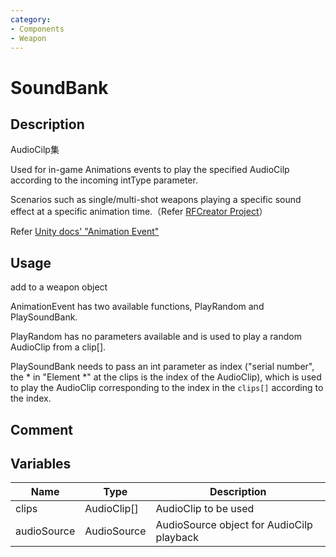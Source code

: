 ```yaml
---
category: 
- Components
- Weapon
---
```

# SoundBank
## Description

AudioCilp集

Used for in-game Animations events to play the specified AudioCilp according to the incoming intType parameter.

Scenarios such as single/multi-shot weapons playing a specific sound effect at a specific animation time.（Refer [RFCreator Project](/cn/Tutorials/wpn.1.md)）

Refer [Unity docs' "Animation Event"](https://docs.unity3d.com/2020.3/Documentation/Manual/script-AnimationWindowEvent.html)

## Usage

add to a weapon object

AnimationEvent has two available functions, PlayRandom and PlaySoundBank.

PlayRandom has no parameters available and is used to play a random AudioClip from a clip[].

PlaySoundBank needs to pass an int parameter as index ("serial number", the * in "Element \*" at the clips is the index of the AudioClip), which is used to play the AudioClip corresponding to the index in the `clips[]` according to the index.

## Comment

## Variables
| Name | Type | Description |
| ----------- | ----------- | ----------- |
| clips | AudioClip[] | AudioClip to be used |  
| audioSource | AudioSource | AudioSource object for AudioCilp playback |  
